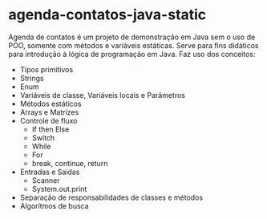 # agenda-contatos-java-static

Agenda de contatos é um projeto de demonstração em Java sem o uso de POO, somente com métodos e variáveis estáticas.
Serve para fins didáticos para introdução à lógica de programação em Java. Faz uso dos conceitos:
* Tipos primitivos
* Strings
* Enum
* Variáveis de classe, Variáveis locais e Parâmetros
* Métodos estáticos
* Arrays e Matrizes
* Controle de fluxo
  * If then Else
  * Switch
  * While
  * For
  * break, continue, return
* Entradas e Saídas
  * Scanner
  * System.out.print
* Separação de responsabilidades de classes e métodos
* Algorítmos de busca
  

